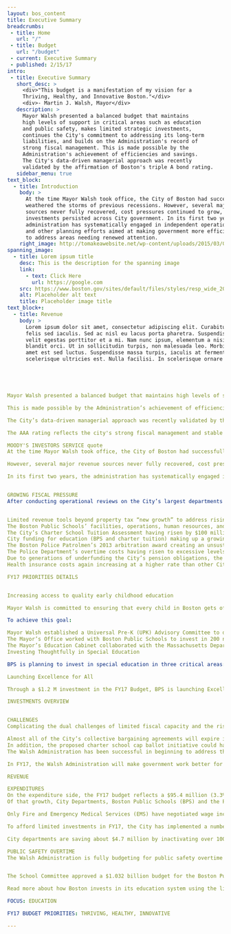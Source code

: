 ```yaml
---
layout: bos_content
title: Executive Summary
breadcrumbs:
 - title: Home
   url: "/"
 - title: Budget
   url: "/budget"
 - current: Executive Summary
 - published: 2/15/17
intro:
 - title: Executive Summary
   short_desc: >
     <div>"This budget is a manifestation of my vision for a
     Thriving, Healthy, and Innovative Boston."</div>
     <div>- Martin J. Walsh, Mayor</div>
   description: >
     Mayor Walsh presented a balanced budget that maintains 
     high levels of support in critical areas such as education 
     and public safety, makes limited strategic investments,
     continues the City's commitment to addressing its long-term
     liabilities, and builds on the Administration's record of 
     strong fiscal management. This is made possible by the 
     Administration's achievement of efficiencies and savings. 
     The City's data-driven managerial approach was recently 
     validated by the affirmation of Boston's triple A bond rating.
   sidebar_menu: true
text_block:
  - title: Introduction
    body: >
      At the time Mayor Walsh took office, the City of Boston had successfully 
      weathered the storms of previous recessions. However, several major revenue
      sources never fully recovered, cost pressures continued to grow, and deferred
      investments persisted across City government. In its first two years, the 
      administration has systematically engaged in independent operational reviews
      and other planning efforts aimed at making government more efficient in order 
      to address areas needing renewed attention.
    right_image: http://tomakeawebsite.net/wp-content/uploads/2015/03/Google-charts-plugin.jpg
spanning_image:
  - title: Lorem ipsum title
    desc: This is the description for the spanning image
    link:
      - text: Click Here
        url: https://google.com
    src: https://www.boston.gov/sites/default/files/styles/resp_wide_2000x800custom_boston_wide_1x/public/winter_swimming_10.jpg?itok=W91jOE5G&timestamp=1452037695    
    alt: Placeholder alt text
    title: Placeholder image title
text_block+:
  - title: Revenue
    body: >
      Lorem ipsum dolor sit amet, consectetur adipiscing elit. Curabitur suscipit id 
      felis sed iaculis. Sed ac nisl eu lacus porta pharetra. Suspendisse a tortor vel 
      velit egestas porttitor et a mi. Nam nunc ipsum, elementum a nisi nec, scelerisque 
      blandit orci. Ut in sollicitudin turpis, non malesuada leo. Morbi vehicula sit 
      amet est sed luctus. Suspendisse massa turpis, iaculis at fermentum placerat, 
      scelerisque ultricies est. Nulla facilisi. In scelerisque ornare tincidunt.





Mayor Walsh presented a balanced budget that maintains high levels of support in critical areas such as education and public safety, makes limited strategic investments, continues the City’s commitment to addressing its long-term liabilities, and builds on the Administration’s record of strong fiscal management.

This is made possible by the Administration’s achievement of efficiencies and savings.

The City’s data-driven managerial approach was recently validated by the affirmation of Boston’s triple A bond rating.

The AAA rating reflects the city's strong fiscal management and stable financial position...

MOODY'S INVESTORS SERVICE quote
At the time Mayor Walsh took office, the City of Boston had successfully weathered the storms of previous recessions.

However, several major revenue sources never fully recovered, cost pressures continued to grow, and deferred investments persisted across City government.

In its first two years, the administration has systematically engaged in independent operational reviews and other planning efforts aimed at making government more efficient in order to address areas needing renewed attention. 


GROWING FISCAL PRESSURE
After conducting operational reviews on the City’s largest departments and reviewing fiscal capacity, the Administration anticipates growing fiscal pressure, resulting from: 


Limited revenue tools beyond property tax “new growth” to address rising costs.
The Boston Public Schools’ facilities, operations, human resources, and transportation systems being designed for past generations of students, creating an inefficient cost structure in need of dramatic reform.
The City’s Charter School Tuition Assessment having risen by $100 million over the last ten years, while the Charter School Reimbursement Aid to municipalities has been dramatically underfunded, with Boston losing $28 million over the past two fiscal years. 
City funding for education (BPS and charter tuition) making up a growing portion of the City’s Budget, up to 40% in FY17, while state education aid has declined to 7.3% of the City’s revenue.
The Boston Police Patrolmen’s 2013 arbitration award creating an unsustainable precedent for public safety salary increases that come at the cost of other City spending.
The Police Department’s overtime costs having risen to excessive levels, despite higher staffing levels. 
Due to generations of underfunding the City’s pension obligations, the City’s pension schedule requiring an 8% increase in our payment each year.
Health insurance costs again increasing at a higher rate than other City costs despite successful health care cost containment reforms including the recent Public Employee Committee Agreement anticipating $45 million in new savings.

FY17 PRIORITIES DETAILS


Increasing access to quality early childhood education

Mayor Walsh is committed to ensuring that every child in Boston gets off to the right start in life. Currently, 90% of Boston’s 6,000 four year olds are enrolled in a preschool program, whether school or community-based. However, not all programs guarantee well-trained and well-compensated teachers, a high-quality curriculum, a safe and supportive environment and opportunities for family engagement. Mayor Walsh wants to make sure that every preschool option in Boston is high quality and that all four-year olds in the city are able to participate in the best early learning programming in America.

To achieve this goal:

Mayor Walsh established a Universal Pre-K (UPK) Advisory Committee to develop initial recommendations for the development of a comprehensive mixed delivery UPK system modeled after BPS’s rigorously tested K1 system. The City is currently exploring ways to initiate quality-improving investments in both school classrooms and community-provider settings;
The Mayor’s Office worked with Boston Public Schools to invest in 200 new K1 seats in BPS schools over the last two years. In FY17, the Mayor and Superintendent Chang will invest $3 million to expand BPS K1 programming by another 200 seats; and
The Mayor’s Education Cabinet collaborated with the Massachusetts Department of Early Education and Care and counterparts from Lowell, Holyoke, Lawrence and Springfield to secure a $15 million federal preschool expansion grant to improve quality in and expand access to community-based programs. $3.5 million of the grant supported the efforts of Boston-based providers in the current school year. The federal government announced a second year of funding for Boston and its partner cities this past fall.
Investing Thoughtfully in Special Education

BPS is planning to invest in special education in three critical areas: support teams to work directly in schools with teachers and school staff, a new data system that will give parents timely and accurate access to IEP information, and transition services for students as they prepare to move on from BPS. These three investments are part of a broader commitment to provide better, more inclusive special education services in the least restrictive setting and to help all students prepare for success after they leave BPS.

Launching Excellence for All

Through a $1.2 M investment in the FY17 Budget, BPS is launching Excellence for All. This initiative grew out of Superintendent Chang’s 100 Day Plan for the start of his tenure in Boston. The initiative is intended to expand access to rigorous curriculum and enrichment experiences for students in Boston Public Schools. During school year 2016-2017 the district will focus on 4th grade classrooms, some in Advanced Work Class (AWC) schools and some in non-AWC schools. As a result of this initiative, hundreds of additional 4th grade students will have access to rigorous academic and enrichment experiences.

INVESTMENTS OVERVIEW


CHALLENGES
Complicating the dual challenges of limited fiscal capacity and the rising expectations for the delivery of City services are two unknown cost drivers that will impact FY17 and beyond.

Almost all of the City’s collective bargaining agreements will expire in FY17. Salary increases in these agreements will have a direct impact on dollars available in FY17 and in the coming years.
In addition, the proposed charter school cap ballot initiative could have a devastating effect on the City’s future finances, unless the State acts to address the charter school cap and transition financing in a way that protects Boston. 
The Walsh Administration has been successful in beginning to address these challenges, and this budget builds on that success. But without changing the way we do business, growth in the City’s budget threatens to become unsustainable. For that reason, limited investments in this operating budget must be funded through the enactment of cost saving reforms.

In FY17, the Walsh Administration will make government work better for those who live and work here by implementing reforms to improve service and reduce costs, continuing fiscally sustainable practices that have been key to the City’s economic success, and taking steps to meet the population’s changing needs. This approach is critical to Boston’s success in growing as a thriving, healthy and innovative city. 

REVENUE

EXPENDITURES
On the expenditure side, the FY17 budget reflects a $95.4 million (3.3%) growth over FY16 estimated expenditures.
Of that growth, City Departments, Boston Public Schools (BPS) and the Public Health Commission (PHC) (net health insurance and pension costs) are growing by $32.0 million or 1.7% over FY16 estimated spending. These departmental increases are low relative to other years due to the expiration of nearly all collective bargaining agreements by early in the fiscal year.

Only Fire and Emergency Medical Services (EMS) have negotiated wage increases set for FY17, and their budgets reflect that difference.

To afford limited investments in FY17, the City has implemented a number of cost saving reforms in FY17. Notably, Public Safety and Streets departments will cut employee overtime hours in FY17, saving the City $11.6 million. This budget builds on the success the Police Department has had in FY16 in reducing overtime hours from FY15.

City departments are saving about $4.7 million by inactivating over 100 vacant positions without impacting service levels. The City is achieving nearly $1 million in utility savings from reduced usage and lower rates, and almost $400,000 in savings by tightening waste and other contracted services budgets. The Public Health Commission is saving $1.4 million through a number of budget tightening measures; and while their budget continues to grow by more than other departments, BPS has committed to reducing costs in several areas, including significant savings in their transportation budget.

PUBLIC SAFETY OVERTIME
The Walsh Administration is fully budgeting for public safety overtime for the first time in more than 15 years.


The School Committee approved a $1.032 billion budget for the Boston Public Schools. This brings total education spending (including district and charter schools) to 40% of the city budget. This budget represents a $15.4 million increase over the previous fiscal year, an amount that could go up when the next round of collective bargaining agreements are negotiated. 

Read more about how Boston invests in its education system using the links below.

FOCUS: EDUCATION

FY17 BUDGET PRIORITIES: THRIVING, HEALTHY, INNOVATIVE

---
```


